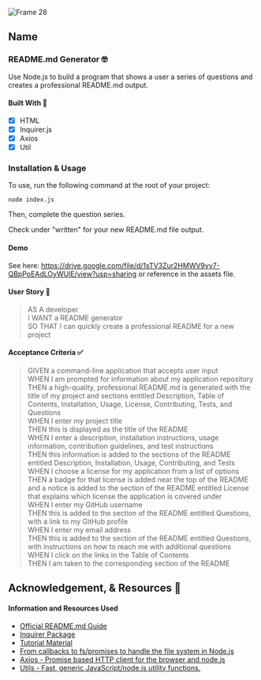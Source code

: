 ![Frame 28](https://user-images.githubusercontent.com/77648727/112774521-d09ef980-8fee-11eb-80c4-94ebd8b11567.png)

## Name

### README.md Generator 🤓

Use Node.js to build a program that shows a user a series of questions and creates a professional README.md output.

#### Built With 🧰

- [x] HTML
- [x] Inquirer.js
- [x] Axios
- [x] Util

### Installation & Usage

To use, run the following command at the root of your project:

```
node index.js
```

Then, complete the question series.

Check under "written" for your new README.md file output.

#### Demo

See here: https://drive.google.com/file/d/1sTV3Zur2HMWV9vv7-QBpPoEAdLOyWUlE/view?usp=sharing or reference in the assets file.
    
#### User Story 📖
> AS A developer       
> I WANT a README generator       
> SO THAT I can quickly create a professional README for a new project       

#### Acceptance Criteria ✅
> GIVEN a command-line application that accepts user input       
> WHEN I am prompted for information about my application repository       
> THEN a high-quality, professional README.md is generated with the title of my project and sections entitled Description, Table of Contents, Installation, Usage, License, Contributing, Tests, and Questions       
> WHEN I enter my project title       
> THEN this is displayed as the title of the README       
> WHEN I enter a description, installation instructions, usage information, contribution guidelines, and test instructions       
> THEN this information is added to the sections of the README entitled Description, Installation, Usage, Contributing, and Tests       
> WHEN I choose a license for my application from a list of options       
> THEN a badge for that license is added near the top of the README and a notice is added to the section of the README entitled License that explains which license the application is covered under       
> WHEN I enter my GitHub username       
> THEN this is added to the section of the README entitled Questions, with a link to my GitHub profile       
> WHEN I enter my email address       
> THEN this is added to the section of the README entitled Questions, with instructions on how to reach me with additional questions       
> WHEN I click on the links in the Table of Contents       
> THEN I am taken to the corresponding section of the README          

## Acknowledgement, & Resources 🤝

#### Information and Resources Used
- [Official README.md Guide](https://github.com/coding-boot-camp/potential-enigma/blob/master/readme-guide.md)
- [Inquirer Package](https://www.npmjs.com/package/inquirer)
- [Tutorial Material](https://www.digitalocean.com/community/tutorials/nodejs-interactive-command-line-prompts) 
- [From callbacks to fs/promises to handle the file system in Node.js](https://dev.to/mrm8488/from-callbacks-to-fspromises-to-handle-the-file-system-in-nodejs-56p2)
- [Axios - Promise based HTTP client for the browser and node.js](https://www.npmjs.com/package/axios)   
- [Utils - Fast, generic JavaScript/node.js utility functions.](https://www.npmjs.com/package/utils)
